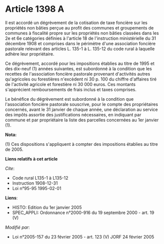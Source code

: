 # Article 1398 A

Il est accordé un dégrèvement de la cotisation de taxe foncière sur les propriétés non bâties perçue au profit des communes
et groupements de communes à fiscalité propre sur les propriétés non bâties classées dans les 2e et 6e catégories définies à
l'article 18 de l'instruction ministérielle du 31 décembre 1908 et comprises dans le périmètre d'une association foncière
pastorale relevant des articles L. 135-1 à L. 135-12 du code rural à laquelle adhère leur propriétaire.

Ce dégrèvement, accordé pour les impositions établies au titre de 1995 et des dix-neuf (1) années suivantes, est subordonné à
la condition que les recettes de l'association foncière pastorale provenant d'activités autres qu'agricoles ou forestières
n'excèdent ni 30 p. 100 du chiffre d'affaires tiré de l'activité agricole et forestière ni 30 000 euros. Ces montants
s'apprécient remboursements de frais inclus et taxes comprises.

Le bénéfice du dégrèvement est subordonné à la condition que l'association foncière pastorale souscrive, pour le compte des
propriétaires concernés, avant le 31 janvier de chaque année, une déclaration au service des impôts assortie des
justifications nécessaires, en indiquant par commune et par propriétaire la liste des parcelles concernées au 1er janvier
(1).

**Nota:**

(1) Ces dispositions s'appliquent à compter des impositions établies au titre de 2005.

**Liens relatifs à cet article**

_Cite_:

  - Code rural L135-1 à L135-12
  - Instruction 1908-12-31
  - Loi n°95-95 1995-02-01

**Liens**:

  - HISTO: Edition du 1er janvier 2005
  - SPEC_APPLI: Ordonnance n°2000-916 du 19 septembre 2000 - art. 19 (V)

_Modifié par_:

  - Loi n°2005-157 du 23 février 2005 - art. 123 (V) JORF 24 février 2005
